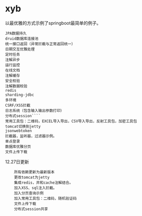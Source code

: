 # xyb
以最优雅的方式示例了springboot最简单的例子。
    
    JPA数据持久
    druid数据库连接池  
    统一接口返回（异常拦截与正常返回统一）   
    日期交互优雅处理   
    定时任务   
    注解异步    
    运行监控    
    在线文档    
    注解缓存    
    安全校验    
    注解数据校验    
    redis   
    sharding-jdbc  
    多环境  
    CSRF/XSS拦截    
    日志系统（包含输入输出参数打印）    
    分布式session````    
    常用工具包：二维码，EXCEL导入导出，CSV导入导出，反射工具包，加密工具包    
    tomcat切换到jetty    
    jsonwebtoken    
    拦截器，监听器，过滤器示例。    
    单点登录    
    数据库优雅分页    
    文件上传下载


12.27日更新

        所有依赖更新为最新版本
        更改tomcat为jetty
        集成redis，并和cache注解结合。
        加入XSS、sql注入拦截。
        加入分页查询示例
        加入常用工具包：二维码，随机验证码
        文件上传下载
        分布式session共享




